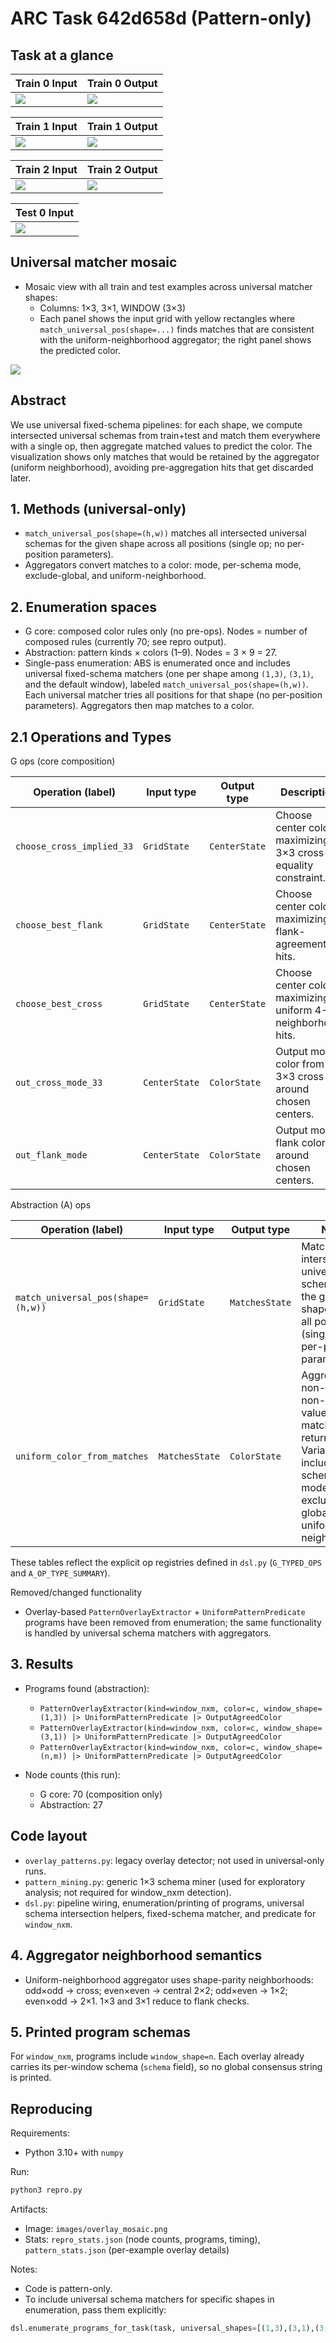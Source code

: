 # ARC Task 642d658d (Pattern-only)

## Task at a glance

| Train 0 Input | Train 0 Output |
|---|---|
| ![](images/train_0_in.png) | ![](images/train_0_out.png) |

| Train 1 Input | Train 1 Output |
|---|---|
| ![](images/train_1_in.png) | ![](images/train_1_out.png) |

| Train 2 Input | Train 2 Output |
|---|---|
| ![](images/train_2_in.png) | ![](images/train_2_out.png) |

| Test 0 Input |
|---|
| ![](images/test_0_in.png) |

## Universal matcher mosaic
- Mosaic view with all train and test examples across universal matcher shapes:
  - Columns: 1×3, 3×1, WINDOW (3×3)
  - Each panel shows the input grid with yellow rectangles where `match_universal_pos(shape=...)` finds matches that are consistent with the uniform-neighborhood aggregator; the right panel shows the predicted color.

![](images/overlay_mosaic.png)

## Abstract
We use universal fixed-schema pipelines: for each shape, we compute intersected universal schemas from train+test and match them everywhere with a single op, then aggregate matched values to predict the color. The visualization shows only matches that would be retained by the aggregator (uniform neighborhood), avoiding pre-aggregation hits that get discarded later.

## 1. Methods (universal-only)

- `match_universal_pos(shape=(h,w))` matches all intersected universal schemas for the given shape across all positions (single op; no per-position parameters).
- Aggregators convert matches to a color: mode, per-schema mode, exclude-global, and uniform-neighborhood.

## 2. Enumeration spaces

- G core: composed color rules only (no pre-ops). Nodes = number of composed rules (currently 70; see repro output).
 - Abstraction: pattern kinds × colors (1–9). Nodes = 3 × 9 = 27.
 - Single-pass enumeration: ABS is enumerated once and includes universal fixed-schema matchers (one per shape among `(1,3)`, `(3,1)`, and the default window), labeled `match_universal_pos(shape=(h,w))`. Each universal matcher tries all positions for that shape (no per-position parameters). Aggregators then map matches to a color.

## 2.1 Operations and Types

G ops (core composition)

| Operation (label) | Input type | Output type | Description |
|---|---|---|---|
| `choose_cross_implied_33` | `GridState` | `CenterState` | Choose center color maximizing 3×3 cross-equality constraint. |
| `choose_best_flank` | `GridState` | `CenterState` | Choose center color maximizing flank-agreement hits. |
| `choose_best_cross` | `GridState` | `CenterState` | Choose center color maximizing uniform 4-neighborhood hits. |
| `out_cross_mode_33` | `CenterState` | `ColorState` | Output mode color from 3×3 cross around chosen centers. |
| `out_flank_mode` | `CenterState` | `ColorState` | Output mode flank color around chosen centers. |

Abstraction (A) ops

| Operation (label) | Input type | Output type | Notes |
|---|---|---|---|
| `match_universal_pos(shape=(h,w))` | `GridState` | `MatchesState` | Matches all intersected universal schemas for the given shape across all positions (single op; no per-position parameters). |
| `uniform_color_from_matches` | `MatchesState` | `ColorState` | Aggregates non-None, non-zero values from matches and returns mode. Variants include per-schema mode, exclude-global, and uniform-neighborhood.

These tables reflect the explicit op registries defined in `dsl.py` (`G_TYPED_OPS` and `A_OP_TYPE_SUMMARY`).

Removed/changed functionality
- Overlay-based `PatternOverlayExtractor` + `UniformPatternPredicate` programs have been removed from enumeration; the same functionality is handled by universal schema matchers with aggregators.

## 3. Results

- Programs found (abstraction):
  - `PatternOverlayExtractor(kind=window_nxm, color=c, window_shape=(1,3)) |> UniformPatternPredicate |> OutputAgreedColor`
  - `PatternOverlayExtractor(kind=window_nxm, color=c, window_shape=(3,1)) |> UniformPatternPredicate |> OutputAgreedColor`
  - `PatternOverlayExtractor(kind=window_nxm, color=c, window_shape=(n,m)) |> UniformPatternPredicate |> OutputAgreedColor`

- Node counts (this run):
  - G core: 70 (composition only)
  - Abstraction: 27

## Code layout

- `overlay_patterns.py`: legacy overlay detector; not used in universal-only runs.
- `pattern_mining.py`: generic 1×3 schema miner (used for exploratory analysis; not required for window_nxm detection).
- `dsl.py`: pipeline wiring, enumeration/printing of programs, universal schema intersection helpers, fixed-schema matcher, and predicate for `window_nxm`.

## 4. Aggregator neighborhood semantics

- Uniform-neighborhood aggregator uses shape-parity neighborhoods: odd×odd → cross; even×even → central 2×2; odd×even → 1×2; even×odd → 2×1. 1×3 and 3×1 reduce to flank checks.

## 5. Printed program schemas

For `window_nxm`, programs include `window_shape=n`. Each overlay already carries its per-window schema (`schema` field), so no global consensus string is printed.

## Reproducing

Requirements:
- Python 3.10+ with `numpy`

Run:
```bash
python3 repro.py
```

Artifacts:
- Image: `images/overlay_mosaic.png`
- Stats: `repro_stats.json` (node counts, programs, timing), `pattern_stats.json` (per-example overlay details)

Notes:
- Code is pattern-only.
 - To include universal schema matchers for specific shapes in enumeration, pass them explicitly:
  ```python
  dsl.enumerate_programs_for_task(task, universal_shapes=[(1,3),(3,1),(3,3)])
  ```
